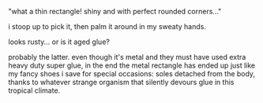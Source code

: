 "what a thin rectangle! shiny and with perfect rounded corners..." 

i stoop up to pick it, then palm it around in my sweaty hands.

looks rusty... or is it aged glue? 

probably the latter. even though it's metal and they must have used extra heavy duty super glue, in the end the metal rectangle has ended up just like my fancy shoes i save for special occasions: soles detached from the body, thanks to whatever strange organism that silently devours glue in this tropical climate.  

